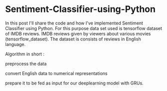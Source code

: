 # Sentiment-Classifier-using-Python

In this post I'll share the code and how I've implemented Sentiment Classifier using Python. For this purpose data set used is tensorflow dataset of IMDB reviews. IMDB reviews given by viewers about various movies (tensorflow_dataset). The dataset is consists of reviews in English language.


Algorithm in short : 


preprocess the data


convert English data to numerical representations


prepare it to be fed as input for our deeplearning model with GRUs.

